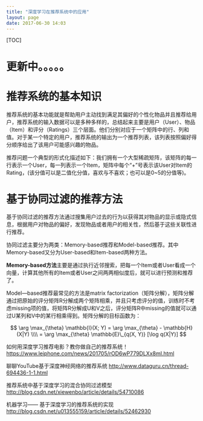 ```yaml
---
title: "深度学习在推荐系统中的应用"
layout: page
date: 2017-06-30 14:03
---
```

[TOC]
# 更新中。。。。。

# 推荐系统的基本知识
推荐系统的基本功能就是帮助用户主动找到满足其偏好的个性化物品并且推荐给用户，推荐系统的输入数据可以是多种多样的，总结起来主要是用户（User）、物品（Item）和评分（Ratings）三个层面。他们分别对应于一个矩阵中的行、列和值。对于某一个特定的用户，推荐系统的输出为一个推荐列表，该列表按照偏好得分顺序给出了该用户可能感兴趣的物品。

推荐问题一个典型的形式化描述如下：我们拥有一个大型稀疏矩阵，该矩阵的每一行表示一个User，每一列表示一个Item，矩阵中每个“+”号表示该User对Item的Rating，(该分值可以是二值化分值，喜欢与不喜欢；也可以是0~5的分值等)。

# 基于协同过滤的推荐方法
基于协同过滤的推荐方法通过搜集用户过去的行为以获得其对物品的显示或隐式信息，根据用户对物品的偏好，发现物品或者用户的相关性，然后基于这些关联性进行推荐。

协同过滤主要分为两类：Memory-based推荐和Model-based推荐。其中Memory-based又分为User-based和Item-based两种方法。

**Memory-based方法**主要是通过执行近邻搜索，把每一个Item或者User看成一个向量，计算其他所有的Item或者User之间两两相似度后，就可以进行预测和推荐了。

Model—based推荐最常见的方法是matrix factorization（矩阵分解），矩阵分解通过把原始的评分矩阵R分解成两个矩阵相乘，并且只考虑评分的值，训练时不考虑missing项的值，将矩阵R分解成U和V之后，评分矩阵R中missing的值就可以通过U某列和V中的某行相乘得到。矩阵分解的目标函数为：


$$
\arg \max_{\theta} \mathbb{I}(X; Y) = \arg \max_{\theta} - \mathbb{H}(X|Y) \\\\
    = \arg \max_{\theta} \mathbb{E}\_{q(X, Y)} [\log q(X|Y)]
$$


如何用深度学习推荐电影？教你做自己的推荐系统！
https://www.leiphone.com/news/201705/rOD6wP779DLXx8mI.html

聊聊YouTube基于深度神经网络的推荐系统
http://www.dataguru.cn/thread-694436-1-1.html

推荐系统中基于深度学习的混合协同过滤模型
http://blog.csdn.net/xiewenbo/article/details/54710086

机器学习—— 基于深度学习的推荐系统的实现
http://blog.csdn.net/u013555159/article/details/52462930